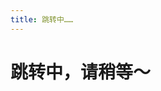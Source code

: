 ```yaml
---
title: 跳转中……
---
```


# 跳转中，请稍等～

<script setup>
import {useRouter} from 'vitepress';
import {onMounted} from "vue";

let router = useRouter();
onMounted(() => {
    router.go('activities/240407-maic-and-vision-pro/')
})
</script>